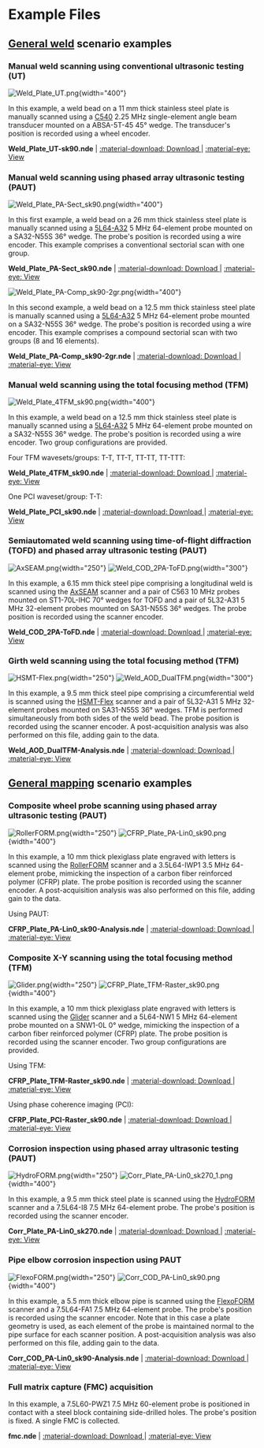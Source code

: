 # Example Files

## [General weld](../../json-metadata/setup/data-model/scenarios.md#general-weld-scenario) scenario examples

### Manual weld scanning using conventional ultrasonic testing (UT)

![Weld_Plate_UT.png](../../assets/images/examples/example-files/Weld_Plate_UT.png){width="400"}

In this example, a weld bead on a 11 mm thick stainless steel plate is manually scanned using a [C540](https://www.olympus-ims.com/en/shop/item/269-productId.570436190_269-catId.0.html) 2.25 MHz single-element angle beam transducer mounted on a ABSA-5T-45 45° wedge. The transducer's position is recorded using a wheel encoder.  

**Weld_Plate_UT-sk90.nde** | [:material-download: Download ](https://nde-public-files.s3.ca-central-1.amazonaws.com/4.0/Weld_Plate_UT-sk90.nde) | [:material-eye: View ](https://myhdf5.hdfgroup.org/view?url=https://nde-public-files.s3.ca-central-1.amazonaws.com/4.0/Weld_Plate_UT-sk90.nde)


### Manual weld scanning using phased array ultrasonic testing (PAUT)

![Weld_Plate_PA-Sect_sk90.png](../../assets/images/examples/example-files/Weld_Plate_PA-Sect_sk90.png){width="400"}

In this first example, a weld bead on a 26 mm thick stainless steel plate is manually scanned using a [5L64-A32](https://www.olympus-ims.com/fr/probes/pa/weld-series/) 5 MHz 64-element probe mounted on a SA32-N55S 36° wedge. The probe's position is recorded using a wire encoder. This example comprises a conventional sectorial scan with one group. 

**Weld_Plate_PA-Sect_sk90.nde** | [:material-download: Download ](https://nde-public-files.s3.ca-central-1.amazonaws.com/4.0/Weld_Plate_PA-Sect_sk90.nde) | [:material-eye: View ](https://myhdf5.hdfgroup.org/view?url=https://nde-public-files.s3.ca-central-1.amazonaws.com/4.0/Weld_Plate_PA-Sect_sk90.nde)

![Weld_Plate_PA-Comp_sk90-2gr.png](../../assets/images/examples/example-files/Weld_Plate_PA-Comp_sk90-2gr.png){width="400"}

In this second example, a weld bead on a 12.5 mm thick stainless steel plate is manually scanned using a [5L64-A32](https://www.olympus-ims.com/fr/probes/pa/weld-series/) 5 MHz 64-element probe mounted on a SA32-N55S 36° wedge. The probe's position is recorded using a wire encoder. This example comprises a compound sectorial scan with two groups (8 and 16 elements).

**Weld_Plate_PA-Comp_sk90-2gr.nde** | [:material-download: Download ](https://nde-public-files.s3.ca-central-1.amazonaws.com/4.0/Weld_Plate_PA-Comp_sk90-2gr.nde) | [:material-eye: View ](https://myhdf5.hdfgroup.org/view?url=https://nde-public-files.s3.ca-central-1.amazonaws.com/4.0/Weld_Plate_PA-Comp_sk90-2gr.nde)

### Manual weld scanning using the total focusing method (TFM)

![Weld_Plate_4TFM_sk90.png](../../assets/images/examples/example-files/Weld_Plate_4TFM_sk90.png){width="400"}

In this example, a weld bead on a 12.5 mm thick stainless steel plate is manually scanned using a [5L64-A32](https://www.olympus-ims.com/fr/probes/pa/weld-series/) 5 MHz 64-element probe mounted on a SA32-N55S 36° wedge. The probe's position is recorded using a wire encoder. Two group configurations are provided.

Four TFM wavesets/groups: T-T, TT-T, TT-TT, TT-TTT:

**Weld_Plate_4TFM_sk90.nde** | [:material-download: Download ](https://nde-public-files.s3.ca-central-1.amazonaws.com/4.0/Weld_Plate_4TFM_sk90.nde) | [:material-eye: View ](https://myhdf5.hdfgroup.org/view?url=https://nde-public-files.s3.ca-central-1.amazonaws.com/4.0/Weld_Plate_4TFM_sk90.nde)

One PCI waveset/group: T-T:

**Weld_Plate_PCI_sk90.nde** | [:material-download: Download ](https://nde-public-files.s3.ca-central-1.amazonaws.com/4.0/Weld_Plate_PCI_sk90.nde) | [:material-eye: View ](https://myhdf5.hdfgroup.org/view?url=https://nde-public-files.s3.ca-central-1.amazonaws.com/4.0/Weld_Plate_PCI_sk90.nde)

### Semiautomated weld scanning using time-of-flight diffraction (TOFD) and phased array ultrasonic testing (PAUT)

![AxSEAM.png](../../assets/images/examples/example-files/AxSEAM.png){width="250"}
![Weld_COD_2PA-ToFD.png](../../assets/images/examples/example-files/Weld_COD_2PA-ToFD.png){width="300"}

In this example, a 6.15 mm thick steel pipe comprising a longitudinal weld is scanned using the [AxSEAM](https://www.olympus-ims.com/en/scanners/axseam/) scanner and a pair of C563 10 MHz probes mounted on ST1-70L-IHC 70° wedges for TOFD and a pair of 5L32-A31 5 MHz 32-element probes mounted on SA31-N55S 36° wedges. The probe position is recorded using the scanner encoder. 

**Weld_COD_2PA-ToFD.nde** | [:material-download: Download ](https://nde-public-files.s3.ca-central-1.amazonaws.com/4.0/Weld_COD_2PA-ToFD.nde) | [:material-eye: View ](https://myhdf5.hdfgroup.org/view?url=https://nde-public-files.s3.ca-central-1.amazonaws.com/4.0/Weld_COD_2PA-ToFD.nde)

### Girth weld scanning using the total focusing method (TFM)

![HSMT-Flex.png](../../assets/images/examples/example-files/HSMT-Flex.png){width="250"}
![Weld_AOD_DualTFM.png](../../assets/images/examples/example-files/Weld_AOD_DualTFM.png){width="300"}

In this example, a 9.5 mm thick steel pipe comprising a circumferential weld is scanned using the [HSMT-Flex](https://www.olympus-ims.com/en/scanners/hsmt-flex/) scanner and a pair of 5L32-A31 5 MHz 32-element probes mounted on SA31-N55S 36° wedges. TFM is performed simultaneously from both sides of the weld bead. The probe position is recorded using the scanner encoder. A post-acquisition analysis was also performed on this file, adding gain to the data. 

**Weld_AOD_DualTFM-Analysis.nde** | [:material-download: Download ](https://nde-public-files.s3.ca-central-1.amazonaws.com/4.0/Weld_AOD_DualTFM-Analysis.nde) | [:material-eye: View ](https://myhdf5.hdfgroup.org/view?url=https://nde-public-files.s3.ca-central-1.amazonaws.com/4.0/Weld_AOD_DualTFM-Analysis.nde)


## [General mapping](../../json-metadata/setup/data-model/scenarios.md#general-mapping-scenario) scenario examples

### Composite wheel probe scanning using phased array ultrasonic testing (PAUT) 

![RollerFORM.png](../../assets/images/examples/example-files/RollerFORM.png){width="250"}
![CFRP_Plate_PA-Lin0_sk90.png](../../assets/images/examples/example-files/CFRP_Plate_PA-Lin0_sk90.png){width="400"}


In this example, a 10 mm thick plexiglass plate engraved with letters is scanned using the [RollerFORM](https://www.olympus-ims.com/en/rollerform/) scanner and a 3.5L64-IWP1 3.5 MHz 64-element probe, mimicking the inspection of a carbon fiber reinforced polymer (CFRP) plate. The probe position is recorded using the scanner encoder. A post-acquisition analysis was also performed on this file, adding gain to the data. 

Using PAUT:

**CFRP_Plate_PA-Lin0_sk90-Analysis.nde** | [:material-download: Download ](https://nde-public-files.s3.ca-central-1.amazonaws.com/4.0/CFRP_Plate_PA-Lin0_sk90-Analysis.nde) | [:material-eye: View ](https://myhdf5.hdfgroup.org/view?url=https://nde-public-files.s3.ca-central-1.amazonaws.com/4.0/CFRP_Plate_PA-Lin0_sk90-Analysis.nde)

### Composite X-Y scanning using the total focusing method (TFM) 

![Glider.png](../../assets/images/examples/example-files/Glider.png){width="250"}
![CFRP_Plate_TFM-Raster_sk90.png](../../assets/images/examples/example-files/CFRP_Plate_TFM-Raster_sk90.png){width="400"}

In this example, a 10 mm thick plexiglass plate engraved with letters is scanned using the [Glider](https://www.olympus-ims.com/am/scanners/glider-scanner/) scanner and a 5L64-NW1 5 MHz 64-element probe mounted on a SNW1-0L 0° wedge, mimicking the inspection of a carbon fiber reinforced polymer (CFRP) plate. The probe position is recorded using the scanner encoder. Two group configurations are provided.

Using TFM:

**CFRP_Plate_TFM-Raster_sk90.nde** | [:material-download: Download ](https://nde-public-files.s3.ca-central-1.amazonaws.com/4.0/CFRP_Plate_TFM-Raster_sk90.nde) | [:material-eye: View ](https://myhdf5.hdfgroup.org/view?url=https://nde-public-files.s3.ca-central-1.amazonaws.com/4.0/CFRP_Plate_TFM-Raster_sk90.nde)

Using phase coherence imaging (PCI):

**CFRP_Plate_PCI-Raster_sk90.nde** | [:material-download: Download ](https://nde-public-files.s3.ca-central-1.amazonaws.com/4.0/CFRP_Plate_PCI-Raster_sk90.nde) | [:material-eye: View ](https://myhdf5.hdfgroup.org/view?url=https://nde-public-files.s3.ca-central-1.amazonaws.com/4.0/CFRP_Plate_PCI-Raster_sk90.nde)


### Corrosion inspection using phased array ultrasonic testing (PAUT)

![HydroFORM.png](../../assets/images/examples/example-files/HydroFORM.png){width="250"}
![Corr_Plate_PA-Lin0_sk270_1.png](../../assets/images/examples/example-files/Corr_Plate_PA-Lin0_sk270_1.png){width="400"}


In this example, a 9.5 mm thick steel plate is scanned using the [HydroFORM](https://www.olympus-ims.com/en/corrosion-solutions/hydroform/) scanner and a 7.5L64-I8 7.5 MHz 64-element probe. The probe's position is recorded using the scanner encoder.

**Corr_Plate_PA-Lin0_sk270.nde** | [:material-download: Download ](https://nde-public-files.s3.ca-central-1.amazonaws.com/4.0/Corr_Plate_PA-Lin0_sk270.nde) | [:material-eye: View ](https://myhdf5.hdfgroup.org/view?url=https://nde-public-files.s3.ca-central-1.amazonaws.com/4.0/Corr_Plate_PA-Lin0_sk270.nde)

### Pipe elbow corrosion inspection using PAUT

![FlexoFORM.png](../../assets/images/examples/example-files/FlexoFORM.png){width="250"}
![Corr_COD_PA-Lin0_sk90.png](../../assets/images/examples/example-files/Corr_COD_PA-Lin0_sk90.png){width="400"}


In this example, a 5.5 mm thick elbow pipe is scanned using the [FlexoFORM](https://www.olympus-ims.com/en/scanners/flexoform/) scanner and a 7.5L64-FA1 7.5 MHz 64-element probe. The probe's position is recorded using the scanner encoder. Note that in this case a plate geometry is used, as each element of the probe is maintained normal to the pipe surface for each scanner position. A post-acquisition analysis was also performed on this file, adding gain to the data. 

**Corr_COD_PA-Lin0_sk90-Analysis.nde** | [:material-download: Download ](https://nde-public-files.s3.ca-central-1.amazonaws.com/4.0/Corr_COD_PA-Lin0_sk90-Analysis.nde) | [:material-eye: View ](https://myhdf5.hdfgroup.org/view?url=https://nde-public-files.s3.ca-central-1.amazonaws.com/4.0/Corr_COD_PA-Lin0_sk90-Analysis.nde)

### Full matrix capture (FMC) acquisition

In this example, a 7.5L60-PWZ1 7.5 MHz 60-element probe is positioned in contact with a steel block containing side-drilled holes. The probe's position is fixed. A single FMC is collected.

**fmc.nde** | [:material-download: Download ](https://nde-public-files.s3.ca-central-1.amazonaws.com/4.0/fmc.nde) | [:material-eye: View ](https://myhdf5.hdfgroup.org/view?url=https://nde-public-files.s3.ca-central-1.amazonaws.com/4.0/fmc.nde)


